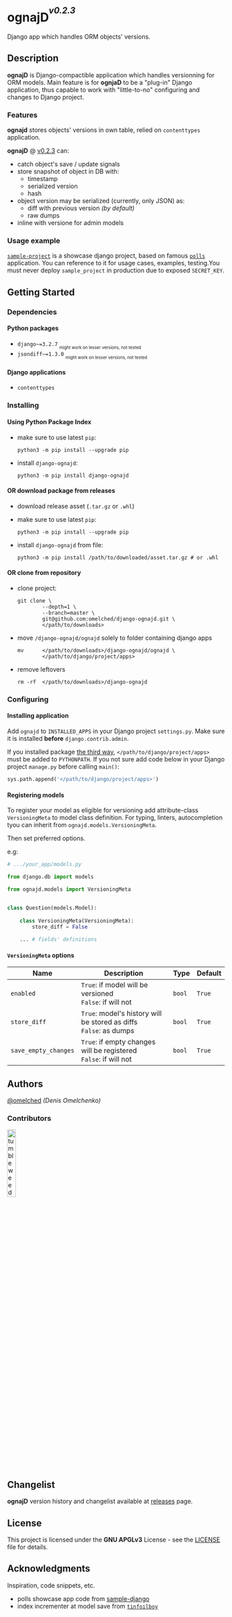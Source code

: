 # ognajD<sup><sup>_v0.2.3_</sup></sup>

Django app which handles ORM objects' versions.

## Description

**ognajD** is Django-compactible application which handles versionning for ORM models.
Main feature is for **ognjaD** to be a "plug-in" Django application, thus capable to 
work with "little-to-no" configuring and changes to Django project.

### Features
**ognajd** stores objects' versions in own table, relied on `contenttypes` application.

**ognajD** @ [v0.2.3](https://github.com/omelched/django-ognajd/releases/tag/v0.2.3) can:

 - catch object's save / update signals
 - store snapshot of object in DB with:
   - timestamp
   - serialized version
   - hash
 - object version may be serialized (currently, only JSON) as:
   - diff with previous version _(by default)_
   - raw dumps
 - inline with versione for admin models

### Usage example

[`sample-project`](sample_project) is a showcase django project, based on famous
[`polls`](https://docs.djangoproject.com/en/3.2/intro/tutorial01/#creating-the-polls-app) application.
You can reference to it for usage cases, examples, testing.You must never deploy `sample_project` in
production due to exposed `SECRET_KEY`.

## Getting Started

### Dependencies

#### Python packages

* `django~=3.2.7` <sub><sub>might work on lesser versions, not tested</sub></sub>
* `jsondiff~=1.3.0` <sub><sub>might work on lesser versions, not tested</sub></sub>

#### Django applications

* `contenttypes`

### Installing

#### Using Python Package Index

* make sure to use latest `pip`:
  ```shell
  python3 -m pip install --upgrade pip
  ```

* install `django-ognajd`:
  ```shell
  python3 -m pip install django-ognajd
  ```
  
#### OR download package from releases

* download release asset (`.tar.gz` or `.whl`)

* make sure to use latest `pip`:
  ```shell
  python3 -m pip install --upgrade pip
  ```

* install `django-ognajd` from file:
  ```shell
  python3 -m pip install /path/to/downloaded/asset.tar.gz # or .whl
  ```

#### OR clone from repository 

* clone project:
  ```shell
  git clone \
          --depth=1 \
          --branch=master \
          git@github.com:omelched/django-ognajd.git \
          </path/to/downloads>
  ```

* move `/django-ognajd/ognajd` solely to folder containing django apps
  ```shell
  mv      </path/to/downloads>/django-ognajd/ognajd \
          </path/to/django/project/apps>
  ```
  
* remove leftovers
  ```shell
  rm -rf  </path/to/downloads>/django-ognajd
  ```

### Configuring

#### Installing application

Add `ognajd` to `INSTALLED_APPS` in your Django project `settings.py`.
Make sure it is installed **before** `django.contrib.admin`. 

If you installed package [the third way](#or-clone-from-repository), `</path/to/django/project/apps>`
must be added to `PYTHONPATH`. If you not sure add code below in your Django project `manage.py` before calling `main()`:
```python
sys.path.append('</path/to/django/project/apps>')
```

#### Registering models

To register your model as eligible for versioning add attribute-class `VersioningMeta` to model class definition.
For typing, linters, autocompletion tyou can inherit from `ognajd.models.VersioningMeta`.

Then set preferred options.

e.g:

```python
# .../your_app/models.py

from django.db import models

from ognajd.models import VersioningMeta


class Question(models.Model):
    
    class VersioningMeta(VersioningMeta):
        store_diff = False

    ... # fields' definitions
```

#### `VersioningMeta` options

| Name                  | Description                                                             | Type    | Default |
|-----------------------|-------------------------------------------------------------------------|---------|---------|
| `enabled`             | `True`: if model will be versioned <br> `False`: if will not            | `bool`  | `True`  |
| `store_diff`          | `True`: model's history will be stored as diffs <br> `False`: as dumps  | `bool`  | `True`  |
| `save_empty_changes`  | `True`: if empty changes will be registered <br> `False`:  if will not  | `bool`  | `True`  |

## Authors

[@omelched](https://github.com/omelched) _(Denis Omelchenko)_

### Contributors

<img width=20% src="https://64.media.tumblr.com/7b59c6105c40d611aafac4539500fee1/tumblr_njiv6sUfgO1tvqkkro1_640.gifv" title="tumbleweed"/>

## Changelist

**ognajD** version history and changelist available at [releases](https://github.com/omelched/django-ognajd/releases) page.

## License

This project is licensed under the **GNU APGLv3** License - see the [LICENSE](LICENSE) file for details.

## Acknowledgments

Inspiration, code snippets, etc.
* polls showcase app code from [sample-django](https://github.com/digitalocean/sample-django)
* index incrementer at model save from [`tinfoilboy`](https://stackoverflow.com/a/41230517)
